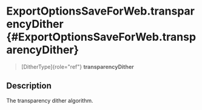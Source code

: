 ExportOptionsSaveForWeb.transparencyDither {#ExportOptionsSaveForWeb.transparencyDither}
==========================================

> [DitherType]{role="ref"} **transparencyDither**

Description
-----------

The transparency dither algorithm.
